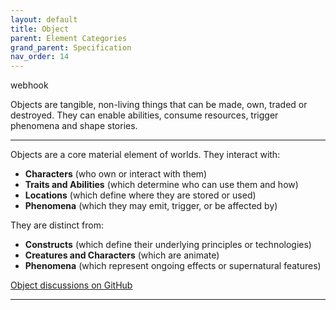 ```yaml
---
layout: default
title: Object
parent: Element Categories
grand_parent: Specification
nav_order: 14
---
```

 
<span class="material-symbols-outlined">webhook</span>

Objects are tangible, non-living things that can be made, own, traded or destroyed. They can enable abilities, consume resources, trigger phenomena and shape stories.

---

Objects are a core material element of worlds. They interact with:

- **Characters** (who own or interact with them)
- **Traits and Abilities** (which determine who can use them and how)
- **Locations** (which define where they are stored or used)
- **Phenomena** (which they may emit, trigger, or be affected by)

They are distinct from:

- **Constructs** (which define their underlying principles or technologies)
- **Creatures and Characters** (which are animate)
- **Phenomena** (which represent ongoing effects or supernatural features)

[Object discussions on GitHub](https://github.com/OnlyWorlds/OnlyWorlds/discussions/categories/object)

---

